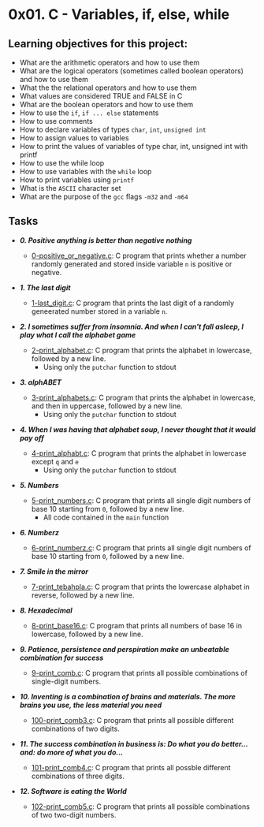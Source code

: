 # 0x01. C - Variables, if, else, while

## Learning objectives for this project:

- What are the arithmetic operators and how to use them
- What are the logical operators (sometimes called boolean operators) and how to use them
- What the the relational operators and how to use them
- What values are considered TRUE and FALSE in C
- What are the boolean operators and how to use them
- How to use the `if`, `if ... else` statements
- How to use comments
- How to declare variables of types `char`, `int`, `unsigned int`
- How to assign values to variables
- How to print the values of variables of type char, int, unsigned int with printf
- How to use the while loop
- How to use variables with the `while` loop
- How to print variables using `printf`
- What is the `ASCII` character set
- What are the purpose of the `gcc` flags `-m32` and `-m64`

## Tasks

- **_0. Positive anything is better than negative nothing_**
	- [0-positive_or_negative.c](./0-positive_or_negative.c): C program that prints whether a number randomly generated and stored inside variable `n` is positive or negative.

- **_1. The last digit_**
	- [1-last_digit.c](./1-last_digit.c): C program that prints the last digit of a randomly geneerated number stored in a variable `n`.

- **_2. I sometimes suffer from insomnia. And when I can't fall asleep, I play what I call the alphabet game_**
	- [2-print_alphabet.c](./2-print_alphabet.c): C program that prints the alphabet in lowercase, followed by a new line.
		- Using only the `putchar` function to stdout

- **_3. alphABET_**
	- [3-print_alphabets.c](./3-print_alphabets.c): C program that prints the alphabet in lowercase, and then in uppercase, followed by a new line.
		- Using only the `putchar` function to stdout

- **_4. When I was having that alphabet soup, I never thought that it would pay off_**
	- [4-print_alphabt.c](./4-print_alphabt.c): C program that prints the alphabet in lowercase except `q` and `e`
		- Using only the `putchar` function to stdout

- **_5. Numbers_**
	- [5-print_numbers.c](./5-print_numbers.c): C program that prints all single digit numbers of base 10 starting from `0`, followed by a new line.
		- All code contained in the `main` function

- **_6. Numberz_**
	- [6-print_numberz.c](./6-print_numberz.c): C program that prints all single digit numbers of base 10 starting from `0`, followed by a new line.

- **_7. Smile in the mirror_**
	- [7-print_tebahpla.c](./7-print_tebahpla.c): C program that prints the lowercase alphabet in reverse, followed by a new line.

- **_8. Hexadecimal_**
	- [8-print_base16.c](./8-print_base16.c): C program that prints all numbers of base 16 in lowercase, followed by a new line.

- **_9. Patience, persistence and perspiration make an unbeatable combination for success_**
	- [9-print_comb.c](./9-print_comb.c): C program that prints all possible combinations of single-digit numbers.

- **_10. Inventing is a combination of brains and materials. The more brains you use, the less material you need_**
	- [100-print_comb3.c](./100-print_comb3.c): C program that prints all possible different combinations of two digits.

- **_11. The success combination in business is: Do what you do better... and: do more of what you do..._**
	- [101-print_comb4.c](./101-print_comb4.c): C program that prints all possble different combinations of three digits.

- **_12. Software is eating the World_**
	- [102-print_comb5.c](./102-print_comb5.c): C program that prints all possible combinations of two two-digit numbers.
